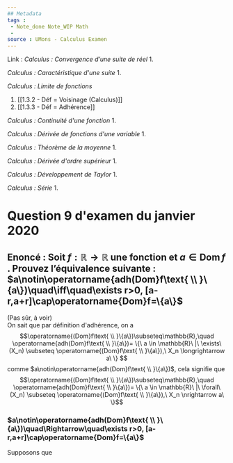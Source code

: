 ```yaml
---
## Metadata
tags : 
 - Note_done Note_WIP Math
 - 
source : UMons - Calculus Examen
---
```


Link :
_Calculus : Convergence d’une suite de réel_
1.

_Calculus : Caractéristique d'une suite_
1.

_Calculus : Limite de fonctions_
1. [[1.3.2 - Déf = Voisinage (Calculus)]]
1. [[1.3.3 - Déf = Adhérence]]

_Calculus : Continuité d'une fonction_
1.

_Calculus : Dérivée de fonctions d'une variable_
1.

_Calculus : Théorème de la moyenne_
1.

_Calculus : Dérivée d'ordre supérieur_
1.

_Calculus : Développement de Taylor_
1.

_Calculus : Série_
1. 

# Question 9 d'examen du janvier 2020
## Enoncé : Soit $f : \mathbb{R} → \mathbb{R}$ une fonction et $a ∈ \operatorname{Dom} f$ . Prouvez l’équivalence suivante : $a\notin\operatorname{adh(Dom}f\text{ \\ }\{a\})\quad\iff\quad\exists r>0, [a-r,a+r]\cap\operatorname{Dom}f=\{a\}$
(Pas sûr, à voir)
\
On sait que par définition d'adhérence, on a $$\operatorname{(Dom}f\text{ \\ }\{a\})\subseteq\mathbb{R},\quad \operatorname{adh(Dom}f\text{ \\ }\{a\})= \{\ a \in \mathbb{R}\ |\ \exists\ (X_n) \subseteq \operatorname{(Dom}f\text{ \\ }\{a\}),\ X_n  \longrightarrow a\ \} $$ comme $a\notin\operatorname{adh(Dom}f\text{ \\ }\{a\})$, cela signifie que $$\operatorname{(Dom}f\text{ \\ }\{a\})\subseteq\mathbb{R},\quad \operatorname{adh(Dom}f\text{ \\ }\{a\})= \{\ a \in \mathbb{R}\ |\ \forall\ (X_n) \subseteq \operatorname{(Dom}f\text{ \\ }\{a\}),\ X_n  \nrightarrow a\ \}$$
### $a\notin\operatorname{adh(Dom}f\text{ \\ }\{a\})\quad\Rightarrow\quad\exists r>0, [a-r,a+r]\cap\operatorname{Dom}f=\{a\}$
Supposons que 